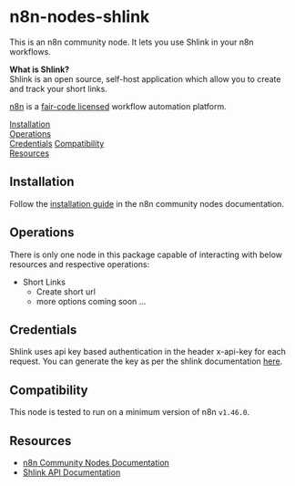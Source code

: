 # n8n-nodes-shlink

This is an n8n community node. It lets you use Shlink in your n8n workflows.

**What is Shlink?**  
Shlink is an open source, self-host application which allow you to create and track your short links.

[n8n](https://n8n.io/) is a [fair-code licensed](https://docs.n8n.io/reference/license/) workflow automation platform.

[Installation](#installation)  
[Operations](#operations)  
[Credentials](#credentials)
[Compatibility](#compatibility)  
[Resources](#resources)  

## Installation

Follow the [installation guide](https://docs.n8n.io/integrations/community-nodes/installation/) in the n8n community nodes documentation.

## Operations

There is only one node in this package capable of interacting with below resources and respective operations:

- Short Links  
	- Create short url
	- more options coming soon ...

## Credentials

Shlink uses api key based authentication in the header x-api-key for each request. You can generate the key as per the shlink documentation [here](https://shlink.io/documentation/api-docs/authentication/).

## Compatibility

This node is tested to run on a minimum version of n8n `v1.46.0`.

## Resources

* [n8n Community Nodes Documentation](https://docs.n8n.io/integrations/community-nodes/)
* [Shlink API Documentation](https://shlink.io/documentation/api-docs/)


